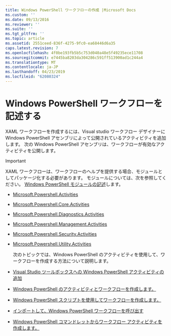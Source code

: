 ```yaml
---
title: Windows PowerShell ワークフローの作成 |Microsoft Docs
ms.custom: ''
ms.date: 09/13/2016
ms.reviewer: ''
ms.suite: ''
ms.tgt_pltfrm: ''
ms.topic: article
ms.assetid: 2551ceed-836f-4275-9fc0-ea68446d6a35
caps.latest.revision: 7
ms.openlocfilehash: 4f0be193fb5b5c753d040a48e5f49235ece11708
ms.sourcegitcommit: e7445ba8203da304286c591ff513900ad1c244a4
ms.translationtype: MT
ms.contentlocale: ja-JP
ms.lasthandoff: 04/23/2019
ms.locfileid: "62080324"
---
```

# <a name="writing-a-windows-powershell-workflow"></a>Windows PowerShell ワークフローを記述する

XAML ワークフローを作成するには、Visual studio ワークフロー デザイナーに Windows PowerShell アセンブリによって公開されているアクティビティを追加します。 次の Windows PowerShell アセンブリは、ワークフローが有効なアクティビティを公開します。

> [!IMPORTANT]
> XAML ワークフローは、ワークフローのヘルプを提供する場合、モジュールとしてパッケージ化する必要があります。 モジュールについては、次を参照してください。 [Windows PowerShell モジュールの記述](../module/writing-a-windows-powershell-module.md)します。

- [Microsoft.Powershell.Activities](/dotnet/api/Microsoft.PowerShell.Activities)

- [Microsoft.Powershell.Core.Activities](/dotnet/api/Microsoft.PowerShell.Core.Activities)

- [Microsoft.Powershell.Diagnostics.Activities](/dotnet/api/Microsoft.PowerShell.Diagnostics.Activities)

- [Microsoft.Powershell.Management.Activities](/dotnet/api/Microsoft.PowerShell.Management.Activities)

- [Microsoft.Powershell.Security.Activities](/dotnet/api/Microsoft.PowerShell.Security.Activities)

- [Microsoft.Powershell.Utility.Activities](/dotnet/api/Microsoft.PowerShell.Utility.Activities)

  次のトピックでは、Windows PowerShell のアクティビティを使用して、ワークフローを作成する方法について説明します。

- [Visual Studio ツールボックスへの Windows PowerShell アクティビティの追加](./adding-windows-powershell-activities-to-the-visual-studio-toolbox.md)

- [Windows PowerShell のアクティビティとワークフローを作成します。](./creating-a-workflow-with-windows-powershell-activities.md)

- [Windows PowerShell スクリプトを使用してワークフローを作成します。](./creating-a-workflow-by-using-a-windows-powershell-script.md)

- [インポートして、Windows PowerShell ワークフローを呼び出す](./importing-and-invoking-a-windows-powershell-workflow.md)

- [Windows PowerShell コマンドレットからワークフロー アクティビティを作成します。](./creating-a-workflow-activity-from-a-windows-powershell-cmdlet.md)